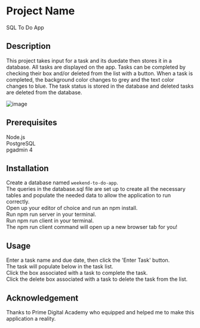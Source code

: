 # Project Name

SQL To Do App 

## Description

This project takes input for a task and its duedate then stores it in a database. All tasks are displayed on the app. Tasks can be completed by checking their box and/or deleted from the list with a button. When a task is completed, the background color changes to grey and the text color changes to blue. The task status is stored in the database and deleted tasks are deleted from the database.

![image](https://github.com/halziebol11/weekend-sql-to-do-react/assets/124629294/77191dcc-1f7d-4899-9d91-5755f54aa455)


## Prerequisites
Node.js <br />
PostgreSQL <br />
pgadmin 4 <br />

## Installation
Create a database named `weekend-to-do-app`. <br />
The queries in the database.sql file are set up to create all the necessary tables and populate the needed data to allow the application to run correctly. <br />
Open up your editor of choice and run an npm install. <br />
Run npm run server in your terminal. <br />
Run npm run client in your terminal. <br />
The npm run client command will open up a new browser tab for you! <br />

## Usage
Enter a task name and due date, then click the 'Enter Task' button. <br />
The task will populate below in the task list. <br />
Click the box associated with a task to complete the task. <br />
Click the delete box associated with a task to delete the task from the list. <br />

## Acknowledgement
Thanks to Prime Digital Academy who equipped and helped me to make this application a reality.
